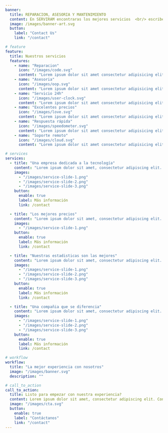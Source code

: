 ```yaml
---
banner:
  title: REPARACION, ASESORIA Y MANTENIMIENTO
  content: En SERVIRAM encontraras los mejores servicios  <br/> escribenos y estaremos gustosos de atenderte.
  image: /images/banner-art.svg
  button:
    label: "Contact Us"
    link: "/contact"

# feature
feature:
  title: Nuestros servicios
  features:
    - name: "Reparacion"
      icon: "/images/code.svg"
      content: "Lorem ipsum dolor sit amet consectetur adipisicing elit quam nihil"
    - name: "Asesoria"
      icon: "/images/oop.svg"
      content: "Lorem ipsum dolor sit amet consectetur adipisicing elit quam nihil"
    - name: "Servicio 24h"
      icon: "/images/user-clock.svg"
      content: "Lorem ipsum dolor sit amet consectetur adipisicing elit quam nihil"
    - name: "Excelentes precios"
      icon: "/images/love.svg"
      content: "Lorem ipsum dolor sit amet consectetur adipisicing elit quam nihil"
    - name: "Respuesta rápida"
      icon: "/images/speedometer.svg"
      content: "Lorem ipsum dolor sit amet consectetur adipisicing elit quam nihil"
    - name: "Soporte remoto"
      icon: "/images/cloud.svg"
      content: "Lorem ipsum dolor sit amet consectetur adipisicing elit quam nihil"

# services
services:
  - title: "Una empresa dedicada a la tecnología"
    content: "Lorem ipsum dolor sit amet, consectetur adipiscing elit. Consequat tristique eget amet, tempus eu at consecttur. Leo facilisi nunc viverra tellus. Ac laoreet sit vel consquat. consectetur adipiscing elit. Consequat tristique eget amet, tempus eu at consecttur. Leo facilisi nunc viverra tellus. Ac laoreet sit vel consquat."
    images:
      - "/images/service-slide-1.png"
      - "/images/service-slide-2.png"
      - "/images/service-slide-3.png"
    button:
      enable: true
      label: Más información
      link: /contact

  - title: "Los mejores precios"
    content: "Lorem ipsum dolor sit amet, consectetur adipiscing elit. Consequat tristique eget amet, tempus eu at consecttur. Leo facilisi nunc viverra tellus. Ac laoreet sit vel consquat. consectetur adipiscing elit. Consequat tristique eget amet, tempus eu at consecttur. Leo facilisi nunc viverra tellus. Ac laoreet sit vel consquat."
    images:
      - "/images/service-slide-1.png"
    button:
      enable: true
      label: Más información
      link: /contact

  - title: "Nuestras estadisticas son las mejores"
    content: "Lorem ipsum dolor sit amet, consectetur adipiscing elit. Consequat tristique eget amet, tempus eu at consecttur. Leo facilisi nunc viverra tellus. Ac laoreet sit vel consquat. consectetur adipiscing elit. Consequat tristique eget amet, tempus eu at consecttur. Leo facilisi nunc viverra tellus. Ac laoreet sit vel consquat."
    images:
      - "/images/service-slide-1.png"
      - "/images/service-slide-2.png"
      - "/images/service-slide-3.png"
    button:
      enable: true
      label: Más información
      link: /contact

  - title: "Una compañia que se diferencia"
    content: "Lorem ipsum dolor sit amet, consectetur adipiscing elit. Consequat tristique eget amet, tempus eu at consecttur. Leo facilisi nunc viverra tellus. Ac laoreet sit vel consquat. consectetur adipiscing elit. Consequat tristique eget amet, tempus eu at consecttur. Leo facilisi nunc viverra tellus. Ac laoreet sit vel consquat."
    images:
      - "/images/service-slide-1.png"
      - "/images/service-slide-2.png"
      - "/images/service-slide-3.png"
    button:
      enable: true
      label: Más información
      link: /contact

# workflow
workflow:
  title: "La mejor experiencia con nosotros"
  image: "/images/banner.svg"
  description: ""

# call_to_action
call_to_action:
  title: Listo para empezar con nuestra experiencia?
  content: Lorem ipsum dolor sit amet, consectetur adipiscing elit. Consequat tristique eget amet, tempus eu at consecttur.
  image: "/images/cta.svg"
  button:
    enable: true
    label: "Contáctanos"
    link: "/contact"
---
```

